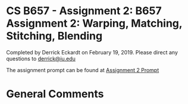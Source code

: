 # CS B657 - Assignment 2: B657 Assignment 2: Warping, Matching, Stitching, Blending
Completed by Derrick Eckardt on February 19, 2019.  Please direct any questions to [derrick@iu.edu](mailto:derrick@iu.edu)

The assignment prompt can be found at [Assignment 2 Prompt](https://github.iu.edu/cs-b657-sp2019/derrick-a2/blob/master/a2-sp2019.pdf)

# General Comments